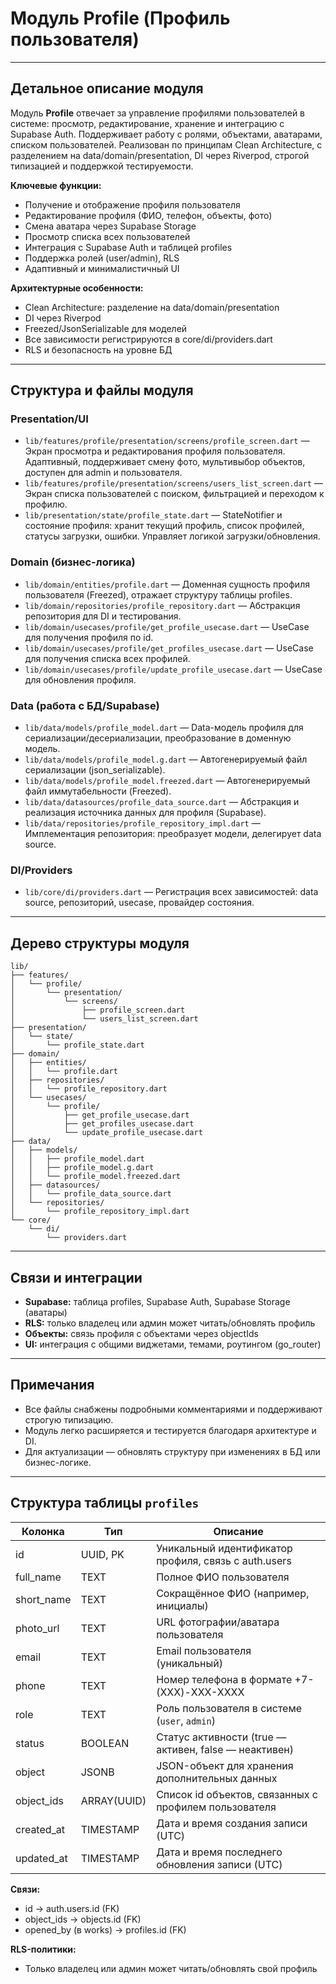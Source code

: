 # Модуль Profile (Профиль пользователя)

---

## Детальное описание модуля

Модуль **Profile** отвечает за управление профилями пользователей в системе: просмотр, редактирование, хранение и интеграцию с Supabase Auth. Поддерживает работу с ролями, объектами, аватарами, списком пользователей. Реализован по принципам Clean Architecture, с разделением на data/domain/presentation, DI через Riverpod, строгой типизацией и поддержкой тестируемости.

**Ключевые функции:**
- Получение и отображение профиля пользователя
- Редактирование профиля (ФИО, телефон, объекты, фото)
- Смена аватара через Supabase Storage
- Просмотр списка всех пользователей
- Интеграция с Supabase Auth и таблицей profiles
- Поддержка ролей (user/admin), RLS
- Адаптивный и минималистичный UI

**Архитектурные особенности:**
- Clean Architecture: разделение на data/domain/presentation
- DI через Riverpod
- Freezed/JsonSerializable для моделей
- Все зависимости регистрируются в core/di/providers.dart
- RLS и безопасность на уровне БД

---

## Структура и файлы модуля

### Presentation/UI
- `lib/features/profile/presentation/screens/profile_screen.dart` — Экран просмотра и редактирования профиля пользователя. Адаптивный, поддерживает смену фото, мультивыбор объектов, доступен для admin и пользователя.
- `lib/features/profile/presentation/screens/users_list_screen.dart` — Экран списка пользователей с поиском, фильтрацией и переходом к профилю.
- `lib/presentation/state/profile_state.dart` — StateNotifier и состояние профиля: хранит текущий профиль, список профилей, статусы загрузки, ошибки. Управляет логикой загрузки/обновления.

### Domain (бизнес-логика)
- `lib/domain/entities/profile.dart` — Доменная сущность профиля пользователя (Freezed), отражает структуру таблицы profiles.
- `lib/domain/repositories/profile_repository.dart` — Абстракция репозитория для DI и тестирования.
- `lib/domain/usecases/profile/get_profile_usecase.dart` — UseCase для получения профиля по id.
- `lib/domain/usecases/profile/get_profiles_usecase.dart` — UseCase для получения списка всех профилей.
- `lib/domain/usecases/profile/update_profile_usecase.dart` — UseCase для обновления профиля.

### Data (работа с БД/Supabase)
- `lib/data/models/profile_model.dart` — Data-модель профиля для сериализации/десериализации, преобразование в доменную модель.
- `lib/data/models/profile_model.g.dart` — Автогенерируемый файл сериализации (json_serializable).
- `lib/data/models/profile_model.freezed.dart` — Автогенерируемый файл иммутабельности (Freezed).
- `lib/data/datasources/profile_data_source.dart` — Абстракция и реализация источника данных для профиля (Supabase).
- `lib/data/repositories/profile_repository_impl.dart` — Имплементация репозитория: преобразует модели, делегирует data source.

### DI/Providers
- `lib/core/di/providers.dart` — Регистрация всех зависимостей: data source, репозиторий, usecase, провайдер состояния.

---

## Дерево структуры модуля

```
lib/
├── features/
│   └── profile/
│       └── presentation/
│           └── screens/
│               ├── profile_screen.dart
│               └── users_list_screen.dart
├── presentation/
│   └── state/
│       └── profile_state.dart
├── domain/
│   ├── entities/
│   │   └── profile.dart
│   ├── repositories/
│   │   └── profile_repository.dart
│   └── usecases/
│       └── profile/
│           ├── get_profile_usecase.dart
│           ├── get_profiles_usecase.dart
│           └── update_profile_usecase.dart
├── data/
│   ├── models/
│   │   ├── profile_model.dart
│   │   ├── profile_model.g.dart
│   │   └── profile_model.freezed.dart
│   ├── datasources/
│   │   └── profile_data_source.dart
│   └── repositories/
│       └── profile_repository_impl.dart
└── core/
    └── di/
        └── providers.dart
```

---

## Связи и интеграции
- **Supabase:** таблица profiles, Supabase Auth, Supabase Storage (аватары)
- **RLS:** только владелец или админ может читать/обновлять профиль
- **Объекты:** связь профиля с объектами через objectIds
- **UI:** интеграция с общими виджетами, темами, роутингом (go_router)

---

## Примечания
- Все файлы снабжены подробными комментариями и поддерживают строгую типизацию.
- Модуль легко расширяется и тестируется благодаря архитектуре и DI.
- Для актуализации — обновлять структуру при изменениях в БД или бизнес-логике.

---

## Структура таблицы `profiles`

| Колонка      | Тип         | Описание                                                        |
|--------------|-------------|-----------------------------------------------------------------|
| id           | UUID, PK    | Уникальный идентификатор профиля, связь с auth.users            |
| full_name    | TEXT        | Полное ФИО пользователя                                         |
| short_name   | TEXT        | Сокращённое ФИО (например, инициалы)                            |
| photo_url    | TEXT        | URL фотографии/аватара пользователя                             |
| email        | TEXT        | Email пользователя (уникальный)                                 |
| phone        | TEXT        | Номер телефона в формате +7-(XXX)-XXX-XXXX                      |
| role         | TEXT        | Роль пользователя в системе (`user`, `admin`)                   |
| status       | BOOLEAN     | Статус активности (true — активен, false — неактивен)           |
| object       | JSONB       | JSON-объект для хранения дополнительных данных                  |
| object_ids   | ARRAY(UUID) | Список id объектов, связанных с профилем пользователя           |
| created_at   | TIMESTAMP   | Дата и время создания записи (UTC)                              |
| updated_at   | TIMESTAMP   | Дата и время последнего обновления записи (UTC)                 |

**Связи:**
- id → auth.users.id (FK)
- object_ids → objects.id (FK)
- opened_by (в works) → profiles.id (FK)

**RLS-политики:**
- Только владелец или админ может читать/обновлять свой профиль 